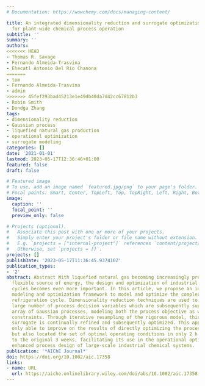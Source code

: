 ```yaml
---
# Documentation: https://wowchemy.com/docs/managing-content/

title: An integrated dimensionality reduction and surrogate optimization approach
  for plant-wide chemical process operation
subtitle: ''
summary: ''
authors:
<<<<<<< HEAD
- Thomas R. Savage
- Fernando Almeida-Trasvina
- Ehecatl Antonio Del Río Chanona
=======
- tom
- Fernando Almeida-Trasvina
- admin
>>>>>>> 45fef293bad45213e1e49db40da7d42cc67812b3
- Robin Smith
- Dondga Zhang
tags:
- dimensionality reduction
- Gaussian process
- liquefied natural gas production
- operational optimization
- surrogate modeling
categories: []
date: '2021-01-01'
lastmod: 2023-05-17T12:36:46+01:00
featured: false
draft: false

# Featured image
# To use, add an image named `featured.jpg/png` to your page's folder.
# Focal points: Smart, Center, TopLeft, Top, TopRight, Left, Right, BottomLeft, Bottom, BottomRight.
image:
  caption: ''
  focal_point: ''
  preview_only: false

# Projects (optional).
#   Associate this post with one or more of your projects.
#   Simply enter your project's folder or file name without extension.
#   E.g. `projects = ["internal-project"]` references `content/project/deep-learning/index.md`.
#   Otherwise, set `projects = []`.
projects: []
publishDate: '2023-05-17T11:36:45.937410Z'
publication_types:
- '2'
abstract: Abstract With liquefied natural gas becoming increasingly prevalent as a
  flexible source of energy, the design and optimization of industrial refrigeration
  cycles becomes even more important. In this article, we propose an integrated surrogate
  modeling and optimization framework to model and optimize the complex CryoMan Cascade
  refrigeration cycle. Dimensionality reduction techniques are used to reduce the
  large number of process decision variables which are subsequently supplied to an
  array of Gaussian processes, modeling both the process objective as well as feasibility
  constraints. Through iterative resampling of the rigorous model, this data-driven
  surrogate is continually refined and subsequently optimized. This approach was not
  only able to improve on the results of directly optimizing the process flow sheet
  but also located the set of optimal operating conditions in only 2 h as opposed
  to the original 3 weeks, facilitating its use in the operational optimization and
  enhanced process design of large-scale industrial chemical systems.
publication: '*AIChE Journal*'
doi: https://doi.org/10.1002/aic.17358
links:
- name: URL
  url: https://aiche.onlinelibrary.wiley.com/doi/abs/10.1002/aic.17358
---
```

